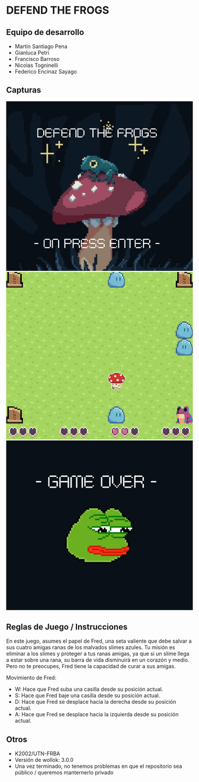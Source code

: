 # DEFEND THE FROGS

## Equipo de desarrollo

- Martín Santiago Pena
- Gianluca Petri
- Francisco Barroso
- Nicolas Togninelli
- Federico Encinaz Sayago

## Capturas

![Pantalla de inicio del juego](img/pantallaDeInicio.png)
![Captura de juego funcionando](img/capturaDeJuego1.png)
![Pantalla de GAME OVER](img/pantallaDeGameOver.png)

## Reglas de Juego / Instrucciones

En este juego, asumes el papel de Fred, una seta valiente que debe salvar a sus cuatro amigas ranas de los malvados slimes azules. Tu misión es eliminar a los slimes y proteger a tus ranas amigas, ya que si un slime llega a estar sobre una rana, su barra de vida disminuirá en un corazón y medio. Pero no te preocupes, Fred tiene la capacidad de curar a sus amigas.

Movimiento de Fred:
- W: Hace que Fred suba una casilla desde su posición actual.
- S: Hace que Fred baje una casilla desde su posición actual.
- D: Hace que Fred se desplace hacia la derecha desde su posición actual.
- A: Hace que Fred se desplace hacia la izquierda desde su posición actual.

## Otros

- K2002/UTN-FRBA
- Versión de wollok: 3.0.0
- Una vez terminado, no tenemos problemas en que el repositorio sea público / queremos manternerlo privado
